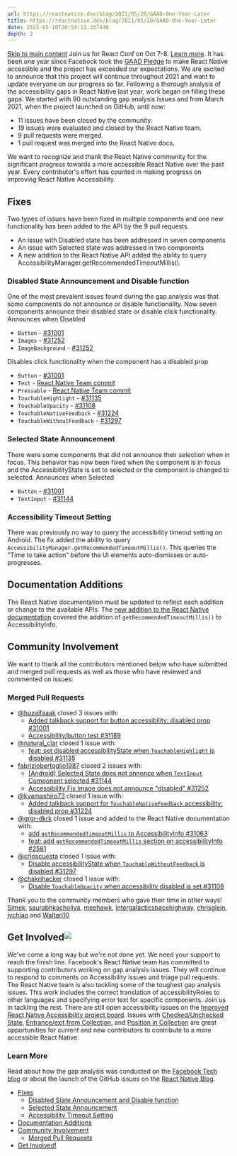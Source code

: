 ```yaml
---
url: https://reactnative.dev/blog/2021/05/20/GAAD-One-Year-Later
title: https://reactnative.dev/blog/2021/05/20/GAAD-One-Year-Later
date: 2025-05-10T20:54:13.337440
depth: 2
---
```


[Skip to main content](https://reactnative.dev/blog/2021/05/20/GAAD-One-Year-Later#__docusaurus_skipToContent_fallback)
Join us for React Conf on Oct 7-8. [Learn more](https://conf.react.dev).
It has been one year since Facebook took the [GAAD Pledge](https://diamond.la/GAADPledge/) to make React Native accessible and the project has exceeded our expectations. We are excited to announce that this project will continue throughout 2021 and want to update everyone on our progress so far. Following a thorough analysis of the accessibility gaps in React Native last year, work began on filling these gaps.
We started with 90 outstanding gap analysis issues and from March 2021, when the project launched on GitHub, until now:
  * 11 issues have been closed by the community.
  * 19 issues were evaluated and closed by the React Native team.
  * 9 pull requests were merged.
  * 1 pull request was merged into the React Native docs.


We want to recognize and thank the React Native community for the significant progress towards a more accessible React Native over the past year. Every contributor's effort has counted in making progress on improving React Native Accessibility.
## Fixes[​](https://reactnative.dev/blog/2021/05/20/GAAD-One-Year-Later#fixes "Direct link to Fixes")
Two types of issues have been fixed in multiple components and one new functionality has been added to the API by the 9 pull requests.
  * An issue with Disabled state has been addressed in seven components
  * An issue with Selected state was addressed in two components
  * A new addition to the React Native API added the ability to query AccessibilityManager.getRecommendedTimeoutMillis().


### Disabled State Announcement and Disable function[​](https://reactnative.dev/blog/2021/05/20/GAAD-One-Year-Later#disabled-state-announcement-and-disable-function "Direct link to Disabled State Announcement and Disable function")
One of the most prevalent issues found during the gap analysis was that some components do not announce or disable functionality. Now seven components announce their disabled state or disable click functionality.
Announces when Disabled
  * `Button` - [#31001](https://github.com/facebook/react-native/pull/31001)
  * `Images` - [#31252](https://github.com/facebook/react-native/pull/31252)
  * `ImageBackground` - [#31252](https://github.com/facebook/react-native/pull/31252)


Disables click functionality when the component has a disabled prop
  * `Button` - [#31001](https://github.com/facebook/react-native/pull/31001)
  * `Text` - [React Native Team commit](https://github.com/facebook/react-native/commit/33ff4445dcf858cd5e6ba899163fd2a76774b641)
  * `Pressable` - [React Native Team commit](https://github.com/facebook/react-native/commit/1c7d9c8046099eab8db4a460bedc0b2c07ed06df)
  * `TouchableHighlight` - [#31135](https://github.com/facebook/react-native/pull/31135)
  * `TouchableOpacity` - [#31108](https://github.com/facebook/react-native/pull/31108)
  * `TouchableNativeFeedback` - [#31224](https://github.com/facebook/react-native/pull/31224)
  * `TouchableWithoutFeedback` - [#31297](https://github.com/facebook/react-native/pull/31297)


### Selected State Announcement[​](https://reactnative.dev/blog/2021/05/20/GAAD-One-Year-Later#selected-state-announcement "Direct link to Selected State Announcement")
There were some components that did not announce their selection when in focus. This behavior has now been fixed when the component is in focus and the AccessibilityState is set to selected or the component is changed to selected.
Announces when Selected
  * `Button` - [#31001](https://github.com/facebook/react-native/pull/31001)
  * `TextInput` - [#31144](https://github.com/facebook/react-native/pull/31144)


### Accessibility Timeout Setting[​](https://reactnative.dev/blog/2021/05/20/GAAD-One-Year-Later#accessibility-timeout-setting "Direct link to Accessibility Timeout Setting")
There was previously no way to query the accessibility timeout setting on Android. The fix added the ability to query `AccessibilityManager.getRecommendedTimeoutMillis()`. This queries the "Time to take action" before the UI elements auto-dismisses or auto-progresses.
## Documentation Additions[​](https://reactnative.dev/blog/2021/05/20/GAAD-One-Year-Later#documentation-additions "Direct link to Documentation Additions")
The React Native documentation must be updated to reflect each addition or change to the available APIs. The [new addition to the React Native documentation](https://reactnative.dev/docs/next/accessibilityinfo#getrecommendedtimeoutmillis-android) covered the addition of `getRecommendedTimeoutMillis()` to AccessibilityInfo.
## Community Involvement[​](https://reactnative.dev/blog/2021/05/20/GAAD-One-Year-Later#community-involvement "Direct link to Community Involvement")
We want to thank all the contributors mentioned below who have submitted and merged pull requests as well as those who have reviewed and commented on issues.
### Merged Pull Requests[​](https://reactnative.dev/blog/2021/05/20/GAAD-One-Year-Later#merged-pull-requests "Direct link to Merged Pull Requests")
  * [@huzaifaaak](https://twitter.com/huzaifaaak) closed 3 issues with: 
    * [Added talkback support for button accessibility: disabled prop #31001](https://github.com/facebook/react-native/pull/31001)
    * [Accessibility/button test #31189](https://github.com/facebook/react-native/pull/31189)
  * [@natural_clar](https://twitter.com/natural_clar) closed 1 issue with: 
    * [feat: set disabled accessibilityState when `TouchableHighlight` is disabled #31135](https://github.com/facebook/react-native/pull/31135)
  * [fabriziobertoglio1987](https://github.com/fabriziobertoglio1987) closed 2 issues with: 
    * [[Android] Selected State does not annonce when `TextInput` Component selected #31144](https://github.com/facebook/react-native/pull/31144)
    * [Accessibility Fix Image does not announce "disabled" #31252](https://github.com/facebook/react-native/pull/31252)
  * [@kyamashiro73](https://twitter.com/kyamashiro73) closed 1 issue with: 
    * [Added talkback support for `TouchableNativeFeedback` accessibility: disabled prop #31224](https://github.com/facebook/react-native/pull/31224)
  * [@grgr-dkrk](https://twitter.com/dkrk0901) closed 1 issue and added to the React Native documentation with: 
    * [add `getRecommendedTimeoutMillis` to AccessibilityInfo #31063](https://github.com/facebook/react-native/pull/31063)
    * [feat: add `getRecommendedTimeoutMillis` section on accessibilityInfo #2581](https://github.com/facebook/react-native-website/pull/2581)
  * [@crloscuesta](https://twitter.com/crloscuesta) closed 1 issue with: 
    * [Disable accessibilityState when `TouchableWithoutFeedback` is disabled #31297](https://github.com/facebook/react-native/pull/31297)
  * [@chakrihacker](https://twitter.com/chakrihacker) closed 1 issue with: 
    * [Disable `TouchableOpacity` when accessibility disabled is set #31108](https://github.com/facebook/react-native/pull/31108)


Thank you to the community members who gave their time in other ways!
[Simek](https://github.com/Simek), [saurabhkacholiya](https://github.com/saurabhkacholiya), [meehawk](https://github.com/meehawk), [intergalacticspacehighway](https://github.com/intergalacticspacehighway), [chrisglein](https://github.com/chrisglein), [jychiao](https://github.com/jychiao) and [Waltari10](https://github.com/Waltari10)
## Get Involved![​](https://reactnative.dev/blog/2021/05/20/GAAD-One-Year-Later#get-involved "Direct link to Get Involved!")
We've come a long way but we're not done yet. We need your support to reach the finish line. Facebook's React Native team has committed to supporting contributors working on gap analysis issues. They will continue to respond to comments on Accessibility issues and triage pull requests. The React Native team is also tackling some of the toughest gap analysis issues. This work includes the correct translation of accessibilityRoles to other languages and specifying error text for specific components.
Join us in tackling the rest. There are still open accessibility issues on the [Improved React Native Accessibility project board](https://github.com/facebook/react-native/projects/15). Issues with [Checked/Unchecked State](https://github.com/facebook/react-native/issues/30843), [Entrance/exit from Collection](https://github.com/facebook/react-native/issues/30861), and [Position in Collection](https://github.com/facebook/react-native/issues/30977) are great opportunities for current and new contributors to contribute to a more accessible React Native.
### Learn More[​](https://reactnative.dev/blog/2021/05/20/GAAD-One-Year-Later#learn-more "Direct link to Learn More")
Read about how the gap analysis was conducted on the [Facebook Tech blog](https://tech.fb.com/react-native-accessibility/) or about the launch of the GitHub issues on the [React Native Blog](https://reactnative.dev/blog/2021/03/08/GAAD-React-Native-Accessibility).
  * [Fixes](https://reactnative.dev/blog/2021/05/20/GAAD-One-Year-Later#fixes)
    * [Disabled State Announcement and Disable function](https://reactnative.dev/blog/2021/05/20/GAAD-One-Year-Later#disabled-state-announcement-and-disable-function)
    * [Selected State Announcement](https://reactnative.dev/blog/2021/05/20/GAAD-One-Year-Later#selected-state-announcement)
    * [Accessibility Timeout Setting](https://reactnative.dev/blog/2021/05/20/GAAD-One-Year-Later#accessibility-timeout-setting)
  * [Documentation Additions](https://reactnative.dev/blog/2021/05/20/GAAD-One-Year-Later#documentation-additions)
  * [Community Involvement](https://reactnative.dev/blog/2021/05/20/GAAD-One-Year-Later#community-involvement)
    * [Merged Pull Requests](https://reactnative.dev/blog/2021/05/20/GAAD-One-Year-Later#merged-pull-requests)
  * [Get Involved!](https://reactnative.dev/blog/2021/05/20/GAAD-One-Year-Later#get-involved)



